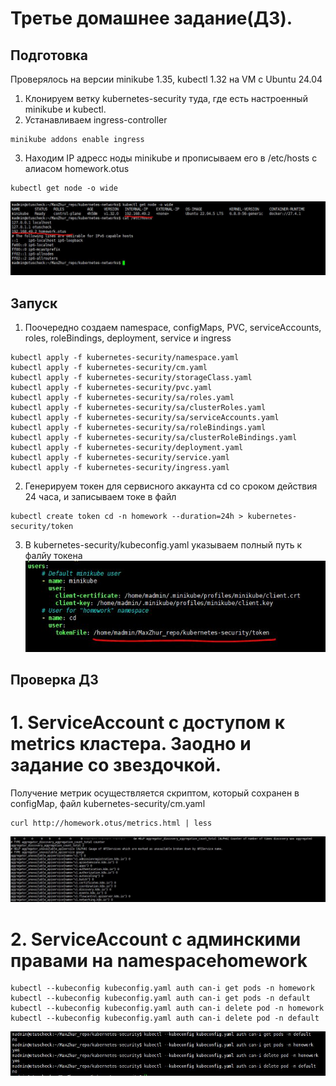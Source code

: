 # Третье домашнее задание(ДЗ).
## Подготовка
Проверялось на версии minikube 1.35, kubectl 1.32 на VM с Ubuntu 24.04
1. Клонируем ветку kubernetes-security туда, где есть настроенный minikube и kubectl.
2. Устанавливаем ingress-controller
```
minikube addons enable ingress
```
3. Находим IP адресс ноды minikube и прописываем его в /etc/hosts с алиасом homework.otus
```
kubectl get node -o wide
```

![прописываем имя хоста](screenshots/otus_3rd_hw_01.jpg)

## Запуск
1. Поочередно создаем namespace, configMaps, PVC, serviceAccounts, roles, roleBindings, deployment, service и ingress
```
kubectl apply -f kubernetes-security/namespace.yaml
kubectl apply -f kubernetes-security/cm.yaml
kubectl apply -f kubernetes-security/storageClass.yaml
kubectl apply -f kubernetes-security/pvc.yaml
kubectl apply -f kubernetes-security/sa/roles.yaml
kubectl apply -f kubernetes-security/sa/clusterRoles.yaml
kubectl apply -f kubernetes-security/sa/serviceAccounts.yaml
kubectl apply -f kubernetes-security/sa/roleBindings.yaml
kubectl apply -f kubernetes-security/sa/clusterRoleBindings.yaml
kubectl apply -f kubernetes-security/deployment.yaml
kubectl apply -f kubernetes-security/service.yaml
kubectl apply -f kubernetes-security/ingress.yaml
```
2. Генерируем токен для сервисного аккаунта cd  со сроком действия 24 часа, и записываем токе в файл
```
kubectl create token cd -n homework --duration=24h > kubernetes-security/token
```
3. В kubernetes-security/kubeconfig.yaml указываем полный путь к фалйу токена
![Путь к файлу токена](screenshots/otus_5th_hw_01.jpg)

## Проверка ДЗ
# 1. ServiceAccount  с доступом к metrics кластера. Заодно и задание со звездочкой.

Получение метрик осуществляется скриптом, который сохранен в configMap, файл kubernetes-security/cm.yaml

```
curl http://homework.otus/metrics.html | less
```
![Метрики доступны по указанному в ДЗ url](screenshots/otus_5th_hw_02.jpg)
# 2. ServiceAccount с админскими правами на namespacehomework
```
kubectl --kubeconfig kubeconfig.yaml auth can-i get pods -n homework
kubectl --kubeconfig kubeconfig.yaml auth can-i get pods -n default
kubectl --kubeconfig kubeconfig.yaml auth can-i delete pod -n homework
kubectl --kubeconfig kubeconfig.yaml auth can-i delete pod -n default
```
![Доступность команд в разных неймспейсах](screenshots/otus_5th_hw_03.jpg)


